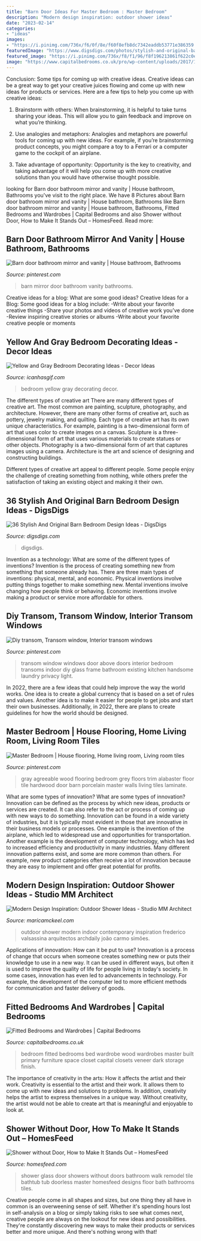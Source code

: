 ```yaml
---
title: "Barn Door Ideas For Master Bedroom : Master Bedroom"
description: "Modern design inspiration: outdoor shower ideas"
date: "2023-02-14"
categories:
- "ideas"
images:
- "https://i.pinimg.com/736x/f6/0f/8e/f60f8efb8dc7342eaddb53771e386359.jpg"
featuredImage: "https://www.digsdigs.com/photos/stylish-and-original-barn-bedrooms-15.jpg"
featured_image: "https://i.pinimg.com/736x/f8/f1/96/f8f196213861f622c0e7f50ed8a08326.jpg"
image: "https://www.capitalbedrooms.co.uk/pro/wp-content/uploads/2017/10/capital-fitted-bedrooms-6-1030x618.jpg"
---
```



Conclusion: Some tips for coming up with creative ideas.
Creative ideas can be a great way to get your creative juices flowing and come up with new ideas for products or services. Here are a few tips to help you come up with creative ideas:
1. Brainstorm with others: When brainstorming, it is helpful to take turns sharing your ideas. This will allow you to gain feedback and improve on what you’re thinking.

2. Use analogies and metaphors: Analogies and metaphors are powerful tools for coming up with new ideas. For example, if you’re brainstorming product concepts, you might compare a toy to a Ferrari or a computer game to the cockpit of an airplane.

3. Take advantage of opportunity: Opportunity is the key to creativity, and taking advantage of it will help you come up with more creative solutions than you would have otherwise thought possible.

	

		
looking for Barn door bathroom mirror and vanity | House bathroom, Bathrooms you've visit to the right place. We have 8 Pictures about Barn door bathroom mirror and vanity | House bathroom, Bathrooms like Barn door bathroom mirror and vanity | House bathroom, Bathrooms, Fitted Bedrooms and Wardrobes | Capital Bedrooms and also Shower without Door, How to Make It Stands Out – HomesFeed. Read more:
		
    
## Barn Door Bathroom Mirror And Vanity | House Bathroom, Bathrooms

<img loading=lazy src="https://i.pinimg.com/736x/f8/f1/96/f8f196213861f622c0e7f50ed8a08326.jpg" onerror="this.onerror=null;this.src='https://tse4.mm.bing.net/th?id=OIP.J1ikGUD01flLvJ8zhZjasAHaJ4&amp;pid=15.1';" alt="Barn door bathroom mirror and vanity | House bathroom, Bathrooms">

_Source: pinterest.com_

>barn mirror door bathroom vanity bathrooms. 

	

Creative ideas for a blog: What are some good ideas?
Creative Ideas for a Blog:
Some good ideas for a blog include: 
-Write about your favorite creative things 
-Share your photos and videos of creative work you’ve done 
-Review inspiring creative stories or albums 
-Write about your favorite creative people or moments

    
## Yellow And Gray Bedroom Decorating Ideas - Decor Ideas

<img loading=lazy src="https://www.icanhasgif.com/wp-content/uploads/2014/10/Yellow-and-Gray-Bedroom-Decorating-Ideas.jpg" onerror="this.onerror=null;this.src='https://tse2.mm.bing.net/th?id=OIP.pZvvrO8-vcnlIuqsMJ8w3wHaFj&amp;pid=15.1';" alt="Yellow and Gray Bedroom Decorating Ideas - Decor Ideas">

_Source: icanhasgif.com_

>bedroom yellow gray decorating decor. 

	

The different types of creative art
There are many different types of creative art. The most common are painting, sculpture, photography, and architecture. However, there are many other forms of creative art, such as pottery, jewelry making, and quilting.
Each type of creative art has its own unique characteristics. For example, painting is a two-dimensional form of art that uses color to create images on a canvas. Sculpture is a three-dimensional form of art that uses various materials to create statues or other objects. Photography is a two-dimensional form of art that captures images using a camera. Architecture is the art and science of designing and constructing buildings.

Different types of creative art appeal to different people. Some people enjoy the challenge of creating something from nothing, while others prefer the satisfaction of taking an existing object and making it their own.

    
## 36 Stylish And Original Barn Bedroom Design Ideas - DigsDigs

<img loading=lazy src="https://www.digsdigs.com/photos/stylish-and-original-barn-bedrooms-15.jpg" onerror="this.onerror=null;this.src='https://tse4.mm.bing.net/th?id=OIP.hgo2EsYSMfvFPP3uGMeBWgHaLH&amp;pid=15.1';" alt="36 Stylish And Original Barn Bedroom Design Ideas - DigsDigs">

_Source: digsdigs.com_

>digsdigs. 

	

Invention as a technology: What are some of the different types of inventions?
Invention is the process of creating something new from something that someone already has. There are three main types of inventions: physical, mental, and economic. Physical inventions involve putting things together to make something new. Mental inventions involve changing how people think or behaving. Economic inventions involve making a product or service more affordable for others.

    
## Diy Transom, Transom Window, Interior Transom Windows

<img loading=lazy src="https://i.pinimg.com/736x/d9/d2/c6/d9d2c6e8717ae57a6ac2e7ddf5fb1cf4--transom-windows-transom-window-bathroom.jpg" onerror="this.onerror=null;this.src='https://tse4.mm.bing.net/th?id=OIP.A22roiil4gGURKTry8sDHwDIEs&amp;pid=15.1';" alt="Diy transom, Transom window, Interior transom windows">

_Source: pinterest.com_

>transom window windows door above doors interior bedroom transoms indoor diy glass frame bathroom existing kitchen handsome laundry privacy light. 

	

In 2022, there are a few ideas that could help improve the way the world works. One idea is to create a global currency that is based on a set of rules and values. Another idea is to make it easier for people to get jobs and start their own businesses. Additionally, in 2022, there are plans to create guidelines for how the world should be designed.

    
## Master Bedroom | House Flooring, Home Living Room, Living Room Tiles

<img loading=lazy src="https://i.pinimg.com/736x/f6/0f/8e/f60f8efb8dc7342eaddb53771e386359.jpg" onerror="this.onerror=null;this.src='https://tse4.mm.bing.net/th?id=OIP.OBqndsAjN87QPgcoI3I-BAHaJ3&amp;pid=15.1';" alt="Master Bedroom | House flooring, Home living room, Living room tiles">

_Source: pinterest.com_

>gray agreeable wood flooring bedroom grey floors trim alabaster floor tile hardwood door barn porcelain master walls living tiles laminate. 

	

What are some types of innovation?
What are some types of innovation? Innovation can be defined as the process by which new ideas, products or services are created. It can also refer to the act or process of coming up with new ways to do something. 
Innovation can be found in a wide variety of industries, but it is typically most evident in those that are innovative in their business models or processes. One example is the invention of the airplane, which led to widespread use and opportunities for transportation. Another example is the development of computer technology, which has led to increased efficiency and productivity in many industries. 
Many different innovation patterns exist, and some are more common than others. For example, new product categories often receive a lot of innovation because they are easy to implement and offer great potential for profits.

    
## Modern Design Inspiration: Outdoor Shower Ideas - Studio MM Architect

<img loading=lazy src="http://maricamckeel.com/wp-content/uploads/2014/06/jcs_1.jpg" onerror="this.onerror=null;this.src='https://tse4.mm.bing.net/th?id=OIP.N42_E-NNRbrdSgwYz7lJnQHaLJ&amp;pid=15.1';" alt="Modern Design Inspiration: Outdoor Shower Ideas - Studio MM Architect">

_Source: maricamckeel.com_

>outdoor shower modern indoor contemporary inspiration frederico valsassina arquitectos archdaily joão carmo simões. 

	

Applications of innovation: How can it be put to use?
Innovation is a process of change that occurs when someone creates something new or puts their knowledge to use in a new way. It can be used in different ways, but often it is used to improve the quality of life for people living in today's society. In some cases, innovation has even led to advancements in technology. For example, the development of the computer led to more efficient methods for communication and faster delivery of goods.

    
## Fitted Bedrooms And Wardrobes | Capital Bedrooms

<img loading=lazy src="https://www.capitalbedrooms.co.uk/pro/wp-content/uploads/2017/10/capital-fitted-bedrooms-6-1030x618.jpg" onerror="this.onerror=null;this.src='https://tse3.mm.bing.net/th?id=OIP.jZEAf_GROzHpKiC9qUABKQHaEc&amp;pid=15.1';" alt="Fitted Bedrooms and Wardrobes | Capital Bedrooms">

_Source: capitalbedrooms.co.uk_

>bedroom fitted bedrooms bed wardrobe wood wardrobes master built primary furniture space closet capital closets veneer dark storage finish. 

	

The importance of creativity in the arts: How it affects the artist and their work.
Creativity is essential to the artist and their work. It allows them to come up with new ideas and solutions to problems. In addition, creativity helps the artist to express themselves in a unique way. Without creativity, the artist would not be able to create art that is meaningful and enjoyable to look at.

    
## Shower Without Door, How To Make It Stands Out – HomesFeed

<img loading=lazy src="https://homesfeed.com/wp-content/uploads/2015/08/Shower-without-door-with-transparent-glass-panels-and-multiple-showerheads-a-heldhand-showerhead-built-in-bathtub-fixture.jpg" onerror="this.onerror=null;this.src='https://tse2.mm.bing.net/th?id=OIP.ZfN_5DZ0vZAUlVQleiK0nQHaJ4&amp;pid=15.1';" alt="Shower without Door, How to Make It Stands Out – HomesFeed">

_Source: homesfeed.com_

>shower glass door showers without doors bathroom walk remodel tile bathtub tub doorless master homesfeed designs floor bath bathrooms tiles. 

	

Creative people come in all shapes and sizes, but one thing they all have in common is an overweening sense of self. Whether it's spending hours lost in self-analysis on a blog or simply taking risks to see what comes next, creative people are always on the lookout for new ideas and possibilities. They're constantly discovering new ways to make their products or services better and more unique. And there's nothing wrong with that!

